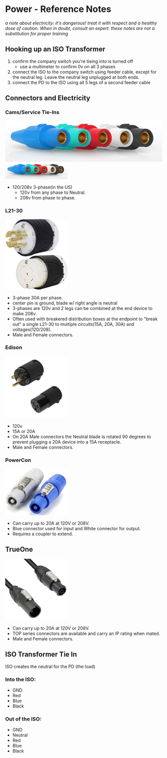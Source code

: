 # Power - Reference Notes
*a note about electricity: it's dangerous! treat it with respect and a healthy dose of caution. When in doubt, consult an expert. these notes are not a substitution for proper training*

## Hooking up an ISO Transformer
1. confirm the company switch you're tieing into is turned off
	* use a multimeter to confirm 0v on all 3 phases
2. connect the ISO to the company switch using feeder cable, except for the neutral leg. Leave the neutral leg unplugged at both ends.
3. connect the PD to the ISO using all 5 legs of a second feeder cable


## Connectors and Electricity
### Cams/Service Tie-Ins
![camlock](photos/camlock.jpeg)
<img src='photos/Camlock.jpeg' width='200'></img>
* 120/208v 3-phase(in the US)
	* 120v from any phase to Neutral.
 	* 208v from phase to phase.

### L21-30
<img src='photos/L21-30_Male_Female.jpeg' width='200'></img>
* 3-phase 30A per phase.
* center pin is ground, blade w/ right angle is neutral
* 3-phases are 120v and 2 legs can be combined at the end device to make 208v.
* Often used with breakered distribution boxes at the endpoint to "break out" a single L21-30 to multiple circuits(15A, 20A, 30A) and voltages(120/208).
* Male and Female connectors.

### Edison
<img src='photos/Edison_Male_Female.jpeg' width='200'></img>
* 120v
* 15A or 20A
* On 20A Male connectors the Neutral blade is rotated 90 degrees to prevent plugging a 20A device into a 15A receptacle.
* Male and Female connectors.


### PowerCon
<img src='photos/Powercon_White_Blue.png' width='200'></img>
* Can carry up to 20A at 120V or 208V.
* Blue connector used for input and White connector for output.
* Requires a coupler to extend.

## TrueOne
<img src='photos/TrueOne_Male_Female.png' width='200'></img>
* Can carry up to 20A at 120V or 208V.
* TOP series connectors are available and carry an IP rating when mated.
* Male and Female connectors.

## ISO Transformer Tie In
ISO creates the neutral for the PD (the load)
### Into the ISO:
* GND
* Red
* Blue
* Black

### Out of the ISO:
* GND
* Neutral
* Red
* Blue
* Black

